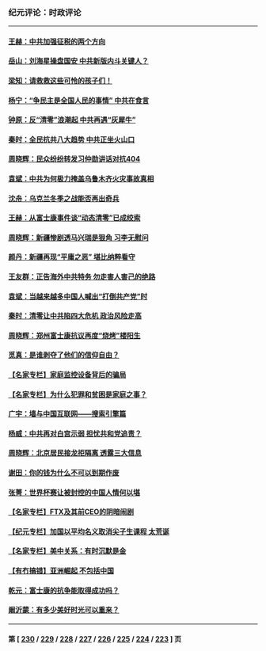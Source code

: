 ### 纪元评论：时政评论
---
#### [王赫：中共加强征税的两个方向](../../pages/nsc1025/n13874805.md) 
#### [岳山：刘海星操盘国安 中共新版内斗关键人？](../../pages/nsc1025/n13874049.md) 
#### [梁知：请救救这些可怜的孩子们！](../../pages/nsc1025/n13874533.md) 
#### [杨宁：“争民主是全国人民的事情” 中共在食言](../../pages/nsc1025/n13874502.md) 
#### [钟原：反“清零”浪潮起 中共再遇“灰犀牛”](../../pages/nsc1025/n13874313.md) 
#### [秦时：全民抗共八大趋势 中共正坐火山口](../../pages/nsc1025/n13874244.md) 
#### [周晓辉：民众纷纷转发习仲勋讲话对抗404](../../pages/nsc1025/n13874155.md) 
#### [袁斌：中共为何极力掩盖乌鲁木齐火灾事故真相](../../pages/nsc1025/n13873970.md) 
#### [沈舟：乌克兰冬季之战能否再出奇兵](../../pages/nsc1025/n13873921.md) 
#### [王赫：从富士康事件谈“动态清零”已成绞索](../../pages/nsc1025/n13873854.md) 
#### [周晓辉：新疆惨剧透马兴瑞是狠角 习李无慰问](../../pages/nsc1025/n13873817.md) 
#### [颜丹：新疆再现“平庸之恶” 堪比纳粹看守](../../pages/nsc1025/n13873805.md) 
#### [王友群：正告海外中共特务 勿走害人害己的绝路](../../pages/nsc1025/n13873818.md) 
#### [袁斌：当越来越多中国人喊出“打倒共产党”时](../../pages/nsc1025/n13873487.md) 
#### [秦时：清零让中共陷四大危机 政治风险走高](../../pages/nsc1025/n13873305.md) 
#### [周晓辉：郑州富士康抗议再度“烧烤”楼阳生](../../pages/nsc1025/n13873226.md) 
#### [觅真：是谁剥夺了他们的信仰自由？](../../pages/nsc1025/n13873169.md) 
#### [【名家专栏】家庭监控设备背后的骗局](../../pages/nsc1025/n13873058.md) 
#### [【名家专栏】为什么犯罪和贫困是家庭之事？](../../pages/nsc1025/n13872999.md) 
#### [广宇：墙与中国互联网——搜索引擎篇](../../pages/nsc1025/n13872921.md) 
#### [杨威：中共再对白宫示弱 担忧共和党追责？](../../pages/nsc1025/n13872691.md) 
#### [周晓辉：北京居民接龙拒隔离 透露三大信息](../../pages/nsc1025/n13872521.md) 
#### [谢田：你的钱为什么不可以到期作废](../../pages/nsc1025/n13872436.md) 
#### [张菁：世界杯赛让被封控的中国人情何以堪](../../pages/nsc1025/n13872516.md) 
#### [【名家专栏】FTX及其前CEO的阴暗闹剧](../../pages/nsc1025/n13872390.md) 
#### [【纪元专栏】加国以平均名义取消尖子生课程 太荒诞](../../pages/nsc1025/n13872449.md) 
#### [【名家专栏】美中关系：有时沉默是金](../../pages/nsc1025/n13872304.md) 
#### [【有冇搞错】亚洲崛起 不包括中国](../../pages/nsc1025/n13872087.md) 
#### [乾元：富士康的抗争能取得成功吗？](../../pages/nsc1025/n13872241.md) 
#### [阚沂蒙：有多少美好时光可以重来？](../../pages/nsc1025/n13872175.md) 

---
#### 第 [ [230](./230.md) / [229](./229.md) / [228](./228.md) / [227](./227.md) / [226](./226.md) / [225](./225.md) / [224](./224.md) / [223](./223.md) ] 页
